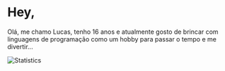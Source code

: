 # Hey,

Olá, me chamo Lucas, tenho 16 anos e atualmente gosto de brincar com linguagens de programação como um hobby para passar o tempo e me divertir...


![Statistics](https://github-readme-stats.vercel.app/api?username=LordLucass&%show_icons=true&theme=radical)
